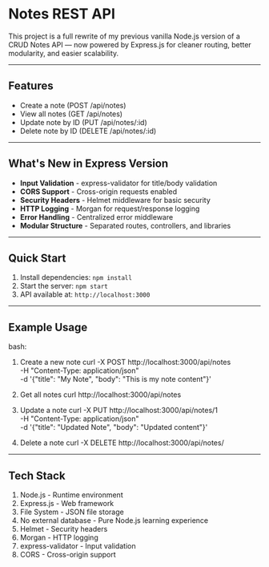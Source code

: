 # Notes REST API 

This project is a full rewrite of my previous vanilla Node.js version of a CRUD Notes API — now powered by Express.js for cleaner routing, better modularity, and easier scalability.

---

## Features

- Create a note (POST /api/notes)
- View all notes (GET /api/notes)
- Update note by ID (PUT /api/notes/:id)
- Delete note by ID (DELETE /api/notes/:id)

---

## What's New in Express Version

- **Input Validation** - express-validator for title/body validation
- **CORS Support** - Cross-origin requests enabled
- **Security Headers** - Helmet middleware for basic security
- **HTTP Logging** - Morgan for request/response logging
- **Error Handling** - Centralized error middleware
- **Modular Structure** - Separated routes, controllers, and libraries

---

## Quick Start

1. Install dependencies: `npm install`
2. Start the server: `npm start`
3. API available at: `http://localhost:3000`

---

## Example Usage

bash:

1. Create a new note
curl -X POST http://localhost:3000/api/notes \
  -H "Content-Type: application/json" \
  -d '{"title": "My Note", "body": "This is my note content"}'

2. Get all notes
curl http://localhost:3000/api/notes

3. Update a note
curl -X PUT http://localhost:3000/api/notes/1 \
  -H "Content-Type: application/json" \
  -d '{"title": "Updated Note", "body": "Updated content"}'

4. Delete a note
curl -X DELETE http://localhost:3000/api/notes/

---

## Tech Stack

1. Node.js - Runtime environment
2. Express.js - Web framework
3. File System - JSON file storage
4. No external database - Pure Node.js learning experience
5. Helmet - Security headers
6. Morgan - HTTP logging
7. express-validator - Input validation
8. CORS - Cross-origin support